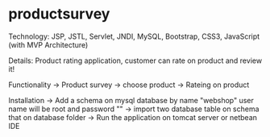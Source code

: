 # productsurvey

Technology: 
JSP, JSTL, Servlet, JNDI, MySQL, Bootstrap, CSS3, JavaScript (with MVP Architecture)

Details: 
Product rating application, customer can rate on product and review it!

Functionality 
-> Product survey
-> choose product
-> Rateing on product

Installation
-> Add a schema on mysql database by name "webshop" user name will be root and password ""
-> import two database table on schema that on database folder
-> Run the application on tomcat server or netbean IDE
